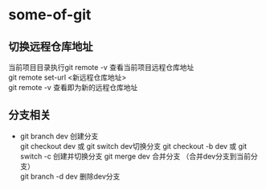 # some-of-git
## 切换远程仓库地址
  当前项目目录执行git remote -v 查看当前项目远程仓库地址  
  git remote set-url <新远程仓库地址>  
  git remote -v 查看即为新的远程仓库地址
## 分支相关
  - git branch dev  创建分支  
  git checkout dev 或 git switch dev切换分支
  git checkout -b dev 或 git switch -c <name> 创建并切换分支
  git merge dev 合并分支 （合并dev分支到当前分支）  
  git branch -d dev  删除dev分支
  
  

